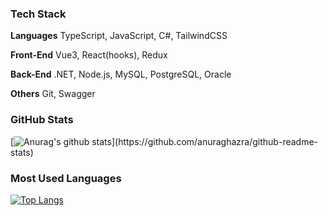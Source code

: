 ### Tech Stack

**Languages**   TypeScript, JavaScript, C#, TailwindCSS

**Front-End**   Vue3, React(hooks), Redux

**Back-End**   .NET, Node.js, MySQL, PostgreSQL, Oracle

**Others**   Git, Swagger

### GitHub Stats

[![Anurag's github stats](https://github-readme-stats-jekyung-min.vercel.app/api?username=Jekyung-Min&show_icons=true&theme=dracula&count_private=true&hide=contribs,prs,stars,issues&hide_border,)](https://github.com/anuraghazra/github-readme-stats)

### Most Used Languages

[![Top Langs](https://github-readme-stats-jekyung-min.vercel.app/api/top-langs/?username=dongoc&layout=compact&theme=dracula)](https://github.com/anuraghazra/github-readme-stats)

